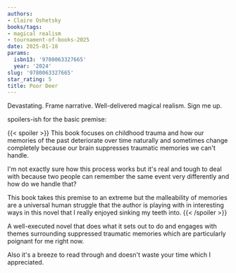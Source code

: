 ```yaml
---
authors:
- Claire Oshetsky
books/tags:
- magical realism
- tournament-of-books-2025
date: 2025-01-18
params:
  isbn13: '9780063327665'
  year: '2024'
slug: '9780063327665'
star_rating: 5
title: Poor Deer
---
```


Devastating. Frame narrative. Well-delivered magical realism. Sign me up.

<!--more-->

spoilers-ish for the basic premise:

{{< spoiler >}}
This book focuses on childhood trauma and how our memories of the past deteriorate over time naturally and sometimes change completely because our brain suppresses traumatic memories we can't handle.

I'm not exactly sure how this process works but it's real and tough to deal with because two people can remember the same event very differently and how do we handle that?

This book takes this premise to an extreme but the malleability of memories are a universal human struggle that the author is playing with in interesting ways in this novel that I really enjoyed sinking my teeth into.
{{< /spoiler >}}

A well-executed novel that does what it sets out to do and engages with themes surrounding suppressed traumatic memories which are particularly poignant for me right now.

Also it's a breeze to read through and doesn't waste your time which I appreciated.